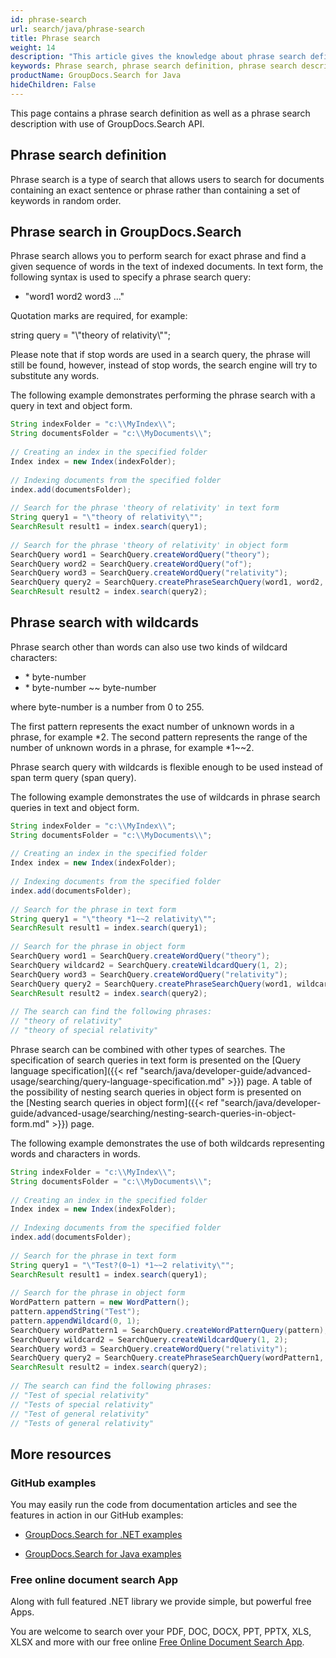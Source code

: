 ```yaml
---
id: phrase-search
url: search/java/phrase-search
title: Phrase search
weight: 14
description: "This article gives the knowledge about phrase search definition as well as a phrase search description using Java search API."
keywords: Phrase search, phrase search definition, phrase search description
productName: GroupDocs.Search for Java
hideChildren: False
---
```

This page contains a phrase search definition as well as a phrase search description with use of GroupDocs.Search API.

## Phrase search definition

Phrase search is a type of search that allows users to search for documents containing an exact sentence or phrase rather than containing a set of keywords in random order.

## Phrase search in GroupDocs.Search

Phrase search allows you to perform search for exact phrase and find a given sequence of words in the text of indexed documents. In text form, the following syntax is used to specify a phrase search query:

*   "word1 word2 word3 ..."

Quotation marks are required, for example:

string query = "\\"theory of relativity\\"";

Please note that if stop words are used in a search query, the phrase will still be found, however, instead of stop words, the search engine will try to substitute any words.

The following example demonstrates performing the phrase search with a query in text and object form.



```java
String indexFolder = "c:\\MyIndex\\";
String documentsFolder = "c:\\MyDocuments\\";
 
// Creating an index in the specified folder
Index index = new Index(indexFolder);
 
// Indexing documents from the specified folder
index.add(documentsFolder);
 
// Search for the phrase 'theory of relativity' in text form
String query1 = "\"theory of relativity\"";
SearchResult result1 = index.search(query1);
 
// Search for the phrase 'theory of relativity' in object form
SearchQuery word1 = SearchQuery.createWordQuery("theory");
SearchQuery word2 = SearchQuery.createWordQuery("of");
SearchQuery word3 = SearchQuery.createWordQuery("relativity");
SearchQuery query2 = SearchQuery.createPhraseSearchQuery(word1, word2, word3);
SearchResult result2 = index.search(query2);
```

## Phrase search with wildcards

Phrase search other than words can also use two kinds of wildcard characters:

*   \* byte-number
*   \* byte-number ~~ byte-number

where byte-number is a number from 0 to 255.

The first pattern represents the exact number of unknown words in a phrase, for example \*2. The second pattern represents the range of the number of unknown words in a phrase, for example \*1~~2.

Phrase search query with wildcards is flexible enough to be used instead of span term query (span query).

The following example demonstrates the use of wildcards in phrase search queries in text and object form.



```java
String indexFolder = "c:\\MyIndex\\";
String documentsFolder = "c:\\MyDocuments\\";
 
// Creating an index in the specified folder
Index index = new Index(indexFolder);
 
// Indexing documents from the specified folder
index.add(documentsFolder);
 
// Search for the phrase in text form
String query1 = "\"theory *1~~2 relativity\"";
SearchResult result1 = index.search(query1);
 
// Search for the phrase in object form
SearchQuery word1 = SearchQuery.createWordQuery("theory");
SearchQuery wildcard2 = SearchQuery.createWildcardQuery(1, 2);
SearchQuery word3 = SearchQuery.createWordQuery("relativity");
SearchQuery query2 = SearchQuery.createPhraseSearchQuery(word1, wildcard2, word3);
SearchResult result2 = index.search(query2);
 
// The search can find the following phrases:
// "theory of relativity"
// "theory of special relativity"
```

Phrase search can be combined with other types of searches. The specification of search queries in text form is presented on the [Query language specification]({{< ref "search/java/developer-guide/advanced-usage/searching/query-language-specification.md" >}}) page. A table of the possibility of nesting search queries in object form is presented on the [Nesting search queries in object form]({{< ref "search/java/developer-guide/advanced-usage/searching/nesting-search-queries-in-object-form.md" >}}) page.

The following example demonstrates the use of both wildcards representing words and characters in words.



```java
String indexFolder = "c:\\MyIndex\\";
String documentsFolder = "c:\\MyDocuments\\";
 
// Creating an index in the specified folder
Index index = new Index(indexFolder);
 
// Indexing documents from the specified folder
index.add(documentsFolder);
 
// Search for the phrase in text form
String query1 = "\"Test?(0~1) *1~~2 relativity\"";
SearchResult result1 = index.search(query1);
 
// Search for the phrase in object form
WordPattern pattern = new WordPattern();
pattern.appendString("Test");
pattern.appendWildcard(0, 1);
SearchQuery wordPattern1 = SearchQuery.createWordPatternQuery(pattern);
SearchQuery wildcard2 = SearchQuery.createWildcardQuery(1, 2);
SearchQuery word3 = SearchQuery.createWordQuery("relativity");
SearchQuery query2 = SearchQuery.createPhraseSearchQuery(wordPattern1, wildcard2, word3);
SearchResult result2 = index.search(query2);
 
// The search can find the following phrases:
// "Test of special relativity"
// "Tests of special relativity"
// "Test of general relativity"
// "Tests of general relativity"
```

## More resources

### GitHub examples

You may easily run the code from documentation articles and see the features in action in our GitHub examples:

*   [GroupDocs.Search for .NET examples](https://github.com/groupdocs-search/GroupDocs.Search-for-.NET)
    
*   [GroupDocs.Search for Java examples](https://github.com/groupdocs-search/GroupDocs.Search-for-Java)
    

### Free online document search App

Along with full featured .NET library we provide simple, but powerful free Apps.

You are welcome to search over your PDF, DOC, DOCX, PPT, PPTX, XLS, XLSX and more with our free online [Free Online Document Search App](https://products.groupdocs.app/search).
